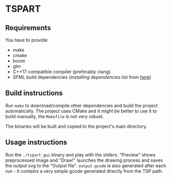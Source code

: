 # TSPART

## Requirements

You have to provide:
  * make
  * cmake
  * boost
  * glm
  * C++17-compatible compiler (preferably clang)
  * SFML build dependencies (*installing dependencies* list from [here](https://www.sfml-dev.org/tutorials/2.5/compile-with-cmake.php))


## Build instructions

Run `make` to download/compile other dependencies and build the project automatically. The project uses CMake and it might be better to use it to build manually, the `Makefile` is not very robust.

The binaries will be built and copied to the project's main directory.


## Usage instructions

Run the `./tspart_gui` binary and play with the sliders. "Preview" shows preprocessed image and "Draw!" launches the drawing process and saves the output svg to the "Output file". `output.gcode` is also generated after each run - it contains a very simple gcode generated directly from the TSP path.
